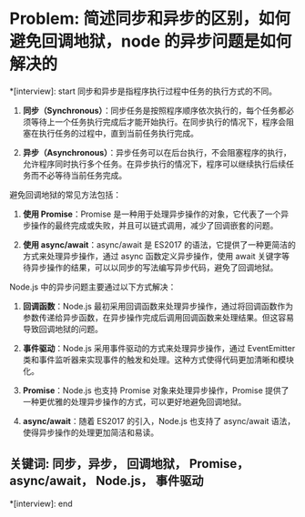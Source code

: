 # Problem: 简述同步和异步的区别，如何避免回调地狱，node 的异步问题是如何解决的

*[interview]: start
同步和异步是指程序执行过程中任务的执行方式的不同。

1. **同步（Synchronous）**：同步任务是按照程序顺序依次执行的，每个任务都必须等待上一个任务执行完成后才能开始执行。在同步执行的情况下，程序会阻塞在执行任务的过程中，直到当前任务执行完成。

2. **异步（Asynchronous）**：异步任务可以在后台执行，不会阻塞程序的执行，允许程序同时执行多个任务。在异步执行的情况下，程序可以继续执行后续任务而不必等待当前任务完成。

避免回调地狱的常见方法包括：

1. **使用 Promise**：Promise 是一种用于处理异步操作的对象，它代表了一个异步操作的最终完成或失败，并且可以链式调用，减少了回调嵌套的问题。

2. **使用 async/await**：async/await 是 ES2017 的语法，它提供了一种更简洁的方式来处理异步操作，通过 async 函数定义异步操作，使用 await 关键字等待异步操作的结果，可以以同步的写法编写异步代码，避免了回调地狱。

Node.js 中的异步问题主要通过以下方式解决：

1. **回调函数**：Node.js 最初采用回调函数来处理异步操作，通过将回调函数作为参数传递给异步函数，在异步操作完成后调用回调函数来处理结果。但这容易导致回调地狱的问题。

2. **事件驱动**：Node.js 采用事件驱动的方式来处理异步操作，通过 EventEmitter 类和事件监听器来实现事件的触发和处理。这种方式使得代码更加清晰和模块化。

3. **Promise**：Node.js 也支持 Promise 对象来处理异步操作，Promise 提供了一种更优雅的处理异步操作的方式，可以更好地避免回调地狱。

4. **async/await**：随着 ES2017 的引入，Node.js 也支持了 async/await 语法，使得异步操作的处理更加简洁和易读。

## 关键词: 同步，异步， 回调地狱， Promise， async/await， Node.js， 事件驱动
*[interview]: end
